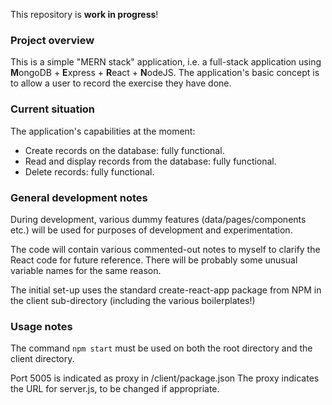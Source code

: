 This repository is **work in progress**!

### Project overview
This is a simple "MERN stack" application, 
i.e. a full-stack application using **M**ongoDB + **E**xpress + **R**eact + **N**odeJS. 
The application's basic concept is to allow a user to record the exercise they have done. 

### Current situation
The application's capabilities at the moment:
- Create records on the database: fully functional.
- Read and display records from the database: fully functional.
- Delete records: fully functional.

### General development notes
During development, various dummy features (data/pages/components etc.) will be used for purposes of development and experimentation.

The code will contain various commented-out notes to myself to clarify the React code for future reference. There will be probably some unusual variable names for the same reason.

The initial set-up uses the standard create-react-app package from NPM in the client sub-directory (including the various boilerplates!)

### Usage notes
The command `npm start` must be used on both the root directory and the client directory.

Port 5005 is indicated as proxy in /client/package.json 
The proxy indicates the URL for server.js, to be changed if appropriate. 
